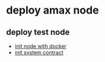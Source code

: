 # deploy amax node

## deploy test node
- [init node with docker](./amax-node-docker-init.sh)
- [init system contract](./amax-system-contract-init.sh)